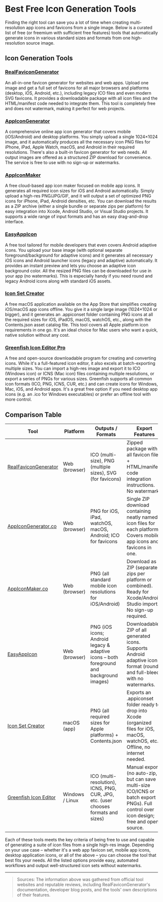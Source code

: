 # Best Free Icon Generation Tools

Finding the right tool can save you a lot of time when creating multi-resolution app icons and favicons from a single image. Below is a curated list of free (or freemium with sufficient free features) tools that automatically generate icons in various standard sizes and formats from one high-resolution source image.

## Icon Generation Tools

### [RealFaviconGenerator](https://realfavicongenerator.net)
An all-in-one favicon generator for websites and web apps. Upload one image and get a full set of favicons for all major browsers and platforms (desktop, iOS, Android, etc.), including legacy ICO files and even modern SVG favicons. It provides a downloadable package with all icon files and the HTML/manifest code needed to integrate them. This tool is completely free and does not watermark, making it perfect for web projects.

### [AppIconGenerator](https://appicongenerator.co)
A comprehensive online app icon generator that covers mobile (iOS/Android) and desktop platforms. You simply upload a single 1024×1024 image, and it automatically produces all the necessary icon PNG files for iPhone, iPad, Apple Watch, macOS, and Android in their required resolutions. There's also a built-in favicon generator for web needs. All output images are offered as a structured ZIP download for convenience. The service is free to use with no sign-up or watermarks.

### [AppIconMaker](https://appiconmaker.co)
A free cloud-based app icon maker focused on mobile app icons. It generates all required icon sizes for iOS and Android automatically. Simply upload a high-res PNG/JPG/GIF, and it will output a set of optimized PNG icons for iPhone, iPad, Android densities, etc. You can download the results as a ZIP archive (either a single bundle or separate zips per platform) for easy integration into Xcode, Android Studio, or Visual Studio projects. It supports a wide range of input formats and has an easy drag-and-drop interface.

### [EasyAppIcon](https://easyappicon.com)
A free tool tailored for mobile developers that even covers Android adaptive icons. You upload your base image (with optional separate foreground/background for adaptive icons) and it generates all necessary iOS icons and Android launcher icons (legacy and adaptive) automatically. It provides an instant preview and lets you choose an adaptive icon background color. All the resized PNG files can be downloaded for use in your app (no watermarks). This is especially handy if you need round and legacy Android icons along with standard iOS assets.

### [Icon Set Creator](https://apps.apple.com/us/app/icon-set-creator/id939343785)
A free macOS application available on the App Store that simplifies creating iOS/macOS app icons offline. You give it a single large image (1024×1024 or bigger), and it generates an .appiconset folder containing PNG icons at all the required sizes for iOS, iPadOS, macOS, watchOS, etc., along with the Contents.json asset catalog file. This tool covers all Apple platform icon requirements in one go. It's an ideal choice for Mac users who want a quick, native solution without any cost.

### [Greenfish Icon Editor Pro](https://greenfish-icon-editor-pro.en.lo4d.com)
A free and open-source downloadable program for creating and converting icons. While it's a full-featured icon editor, it also excels at batch-exporting multiple sizes. You can import a high-res image and export it to ICO (Windows icon) or ICNS (Mac icon) files containing multiple resolutions, or export a series of PNGs for various sizes. Greenfish supports all common icon formats (ICO, PNG, ICNS, CUR, etc.) and can create icons for Windows, Mac, iOS, and Android apps. It's a great free option if you need desktop app icons (e.g. an .ico for Windows executables) or prefer an offline tool with more control.

## Comparison Table

| Tool | Platform | Outputs / Formats | Export Features |
|------|----------|-------------------|-----------------|
| [RealFaviconGenerator](https://realfavicongenerator.net) | Web (browser) | ICO (multi-size), PNG (multiple sizes), SVG (for favicons) | Zipped package with all favicon files + HTML/manifest code integration instructions. No watermark. |
| [AppIconGenerator.co](https://appicongenerator.co) | Web (browser) | PNG for iOS, iPad, watchOS, macOS, Android; ICO for favicons | Single ZIP download containing neatly named icon files for each platform. Covers mobile app icons and favicons in one. |
| [AppIconMaker.co](https://appiconmaker.co) | Web (browser) | PNG (all standard mobile icon resolutions for iOS/Android) | Download as ZIP (separate zips per platform or combined). Ready for Xcode/Android Studio import. No sign-up required. |
| [EasyAppIcon](https://easyappicon.com) | Web (browser) | PNG (iOS icons; Android legacy & adaptive icons – both foreground and background images) | Downloadable ZIP of all generated icons. Supports Android adaptive icon format (round and full-bleed) with no watermarks. |
| [Icon Set Creator](https://apps.apple.com/us/app/icon-set-creator/id939343785) | macOS (app) | PNG (all required sizes for Apple platforms) + Contents.json | Exports an .appiconset folder ready to drop into Xcode (organized files for iOS, macOS, watchOS, etc.). Offline, no internet needed. |
| [Greenfish Icon Editor](https://greenfish-icon-editor-pro.en.lo4d.com) | Windows / Linux | ICO (multi-resolution), ICNS, PNG, CUR, JPG, etc. (user chooses formats and sizes) | Manual export (no auto-zip, but can save multi-size ICO/ICNS or batch export PNGs). Full control over icon design; free and open-source. |

Each of these tools meets the key criteria of being free to use and capable of generating a suite of icon files from a single high-res image. Depending on your use case – whether it's a web app favicon set, mobile app icons, desktop application icons, or all of the above – you can choose the tool that best fits your needs. All the listed options provide easy, automated workflows and output well-structured icon sets without watermarks.

---

> Sources: The information above was gathered from official tool websites and reputable reviews, including RealFaviconGenerator's documentation, developer blog posts, and the tools' own descriptions of their features.